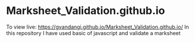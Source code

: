 # Marksheet_Validation.github.io
To view live: https://gyandangi.github.io/Marksheet_Validation.github.io/
In this repository I have used basic of javascript and validate a marksheet
